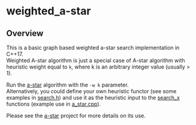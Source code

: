# weighted_a-star

## Overview
This is a basic graph based weighted a-star search implementation in C++17.  
Weighted A-star algorithm is just a special case of A-star algorithm with heuristic weight equal to `k`, where k is an
arbitrary integer value (usually > 1).  
  
Run the [a-star](../a-star) algorithm with the `-w k` parameter.  
Alternatively, you could define your own heuristic functor (see some examples in [search.h](../a-star/src/search.h))
and use it as the heuristic input to the [search_x](../a-star/src/search.h) functions 
(example use in [a_star.cpp](../a-star/src/a_star.cpp)).

Please see the [a-star](../a-star) project for more details on its use.

